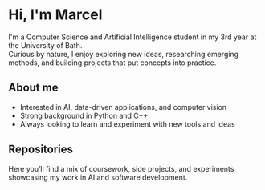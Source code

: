 # Hi, I'm Marcel

I'm a Computer Science and Artificial Intelligence student in my 3rd year at the University of Bath.  
Curious by nature, I enjoy exploring new ideas, researching emerging methods, and building projects that put concepts into practice.

## About me
- Interested in AI, data-driven applications, and computer vision  
- Strong background in Python and C++  
- Always looking to learn and experiment with new tools and ideas  

## Repositories
Here you’ll find a mix of coursework, side projects, and experiments showcasing my work in AI and software development.
